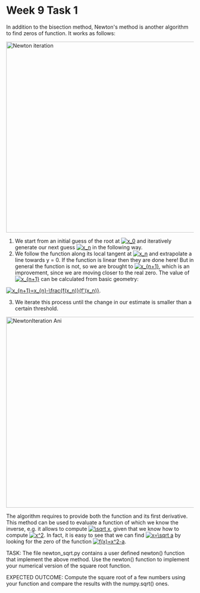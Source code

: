 # Week 9 Task 1
In addition to the bisection method, Newton's method is another algorithm to find zeros of function. It works as follows:

<a title="Original:  Olegalexandrov Vector:  Pbroks13, Public domain, via Wikimedia Commons" href="https://commons.wikimedia.org/wiki/File:Newton_iteration.svg"><img width="512" alt="Newton iteration" src="https://upload.wikimedia.org/wikipedia/commons/thumb/8/8c/Newton_iteration.svg/512px-Newton_iteration.svg.png"></a>

1. We start from an initial guess of the root at  <a href="https://www.codecogs.com/eqnedit.php?latex=x_0" target="_blank"><img src="https://latex.codecogs.com/gif.latex?x_0" title="x_0" /></a> and iteratively generate our next guess <a href="https://www.codecogs.com/eqnedit.php?latex=x_n" target="_blank"><img src="https://latex.codecogs.com/gif.latex?x_n" title="x_n" /></a> in the following way.
2. We follow the function along its local tangent at  <a href="https://www.codecogs.com/eqnedit.php?latex=x_n" target="_blank"><img src="https://latex.codecogs.com/gif.latex?x_n" title="x_n" /></a> and extrapolate a line towards y = 0. If the function is linear then they are done here! But in general the function is not, so we are brought to  <a href="https://www.codecogs.com/eqnedit.php?latex=x_{n+1}" target="_blank"><img src="https://latex.codecogs.com/gif.latex?x_{n+1}" title="x_{n+1}" /></a>, which is an improvement, since we are moving closer to the real zero. The value of  <a href="https://www.codecogs.com/eqnedit.php?latex=x_{n+1}" target="_blank"><img src="https://latex.codecogs.com/gif.latex?x_{n+1}" title="x_{n+1}" /></a>  can be calculated from basic geometry: 

<a href="https://www.codecogs.com/eqnedit.php?latex=x_{n&plus;1}=x_{n}-\frac{f(x_n)}{f'(x_n)}" target="_blank"><img src="https://latex.codecogs.com/gif.latex?x_{n&plus;1}=x_{n}-\frac{f(x_n)}{f'(x_n)}" title="x_{n+1}=x_{n}-\frac{f(x_n)}{f'(x_n)}" /></a>.

3. We iterate this process until the change in our estimate is smaller than a certain threshold. 

<a title="Ralf Pfeifer, CC BY-SA 3.0 &lt;http://creativecommons.org/licenses/by-sa/3.0/&gt;, via Wikimedia Commons" href="https://commons.wikimedia.org/wiki/File:NewtonIteration_Ani.gif"><img width="512" alt="NewtonIteration Ani" src="https://upload.wikimedia.org/wikipedia/commons/e/e0/NewtonIteration_Ani.gif"></a>

The algorithm requires to provide both the function and its first derivative. This method can be used to evaluate a function of which we know the inverse, e.g. it allows to compute <a href="https://www.codecogs.com/eqnedit.php?latex=\sqrt&space;x" target="_blank"><img src="https://latex.codecogs.com/gif.latex?\sqrt&space;x" title="\sqrt x" /></a>, given that we know how to compute <a href="https://www.codecogs.com/eqnedit.php?latex=x^2" target="_blank"><img src="https://latex.codecogs.com/gif.latex?x^2" title="x^2" /></a>. In fact, it is easy to see that we can find <a href="https://www.codecogs.com/eqnedit.php?latex=x=\sqrt&space;a" target="_blank"><img src="https://latex.codecogs.com/gif.latex?x=\sqrt&space;a" title="x=\sqrt a" /></a> by looking for the zero of the function <a href="https://www.codecogs.com/eqnedit.php?latex=f(x)=x^2-a" target="_blank"><img src="https://latex.codecogs.com/gif.latex?f(x)=x^2-a" title="f(x)=x^2-a" /></a>.

TASK: The file newton_sqrt.py contains a user defined newton() function that implement the above method. Use the newton() function to implement your numerical version of the square root function. 

EXPECTED OUTCOME: Compute the square root of a few numbers using your function and compare the results with the numpy.sqrt() ones.
